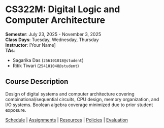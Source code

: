 # CS322M: Digital Logic and Computer Architecture
**Semester**: July 23, 2025 - November 3, 2025  
**Class Days**: Tuesday, Wednesday, Thursday  
**Instructor**: [Your Name]  
**TAs**: 
- Sagarika Das (`256101018@student`)
- Ritik Tiwari (`254101048@student`)

## Course Description
Design of digital systems and computer architecture covering combinational/sequential circuits, CPU design, memory organization, and I/O systems. Boolean algebra coverage minimized due to prior student exposure.

[Schedule](schedule.md) | [Assignments](assignments.md) | [Resources](resources.md) | [Policies](policies.md) | [Evaluation](evaluation.md)
